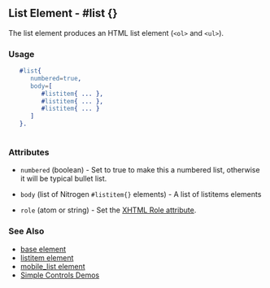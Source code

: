 <!-- dash: #list | Element | ###:Section -->

## List Element - #list {}

The list element produces an HTML list element (`<ol>` and `<ul>`).

### Usage

```erlang
   #list{
      numbered=true,
      body=[
         #listitem{ ... },
         #listitem{ ... },
         #listitem{ ... } 
      ]
   }.
	
```

### Attributes
  
   * `numbered` (boolean) - Set to true to make this a numbered list, otherwise it will be typical bullet list.
 
   * `body` (list of Nitrogen `#listitem{}` elements) - A list of listitems elements

   * `role` (atom or string) - Set the [XHTML Role attribute](http://www.w3.org/TR/xhtml-role/).

### See Also

 *  [base element](./element_base.md)
 *  [listitem element](./listitem.md) 
 *  [mobile_list element](./mobile_list.md)
 *  [Simple Controls Demos](http://nitrogenproject.com/demos/simplecontrols)
